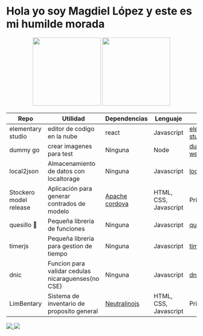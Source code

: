 # Hola yo soy Magdiel López y este es mi humilde morada

<div align="center">
  <img height="180em" src="https://github-readme-stats.vercel.app/api?username=lpmagdiel&show_icons=true&include_all_commits=true&count_private=true"/>
  <img height="180em" src="https://github-readme-stats.vercel.app/api/top-langs/?username=lpmagdiel&layout=compact&langs_count=7"/>
</div>

| Repo  | Utilidad  | Dependencias  | Lenguaje  | Ver  |
|---|---|---|---|---|
| elementary studio | editor de codigo en la nube | react | Javascript |  [elementary studio web](https://elementary-studio.online/) |
| dummy go | crear imagenes para test | Ninguna | Node | [dummy go web web](https://dummygo.com/)
| local2json  | Almacenamiento de datos con localtorage  |  Ninguna | Javascript  |  [local2json](https://github.com/lpmagdiel/local2json) |
| Stockero model release  | Aplicación para generar contrados de modelo  | [Apache cordova](https://cordova.apache.org/docs/en/latest/)  | HTML, CSS, Javascript |  Privado |
| quesillo 🌯 | Pequeña libreria de funciones  | Ninguna  | Javascript  | [quesillojs](https://github.com/lpmagdiel/quesillo)  |
| timerjs  | Pequeña libreria para gestion de tiempo  | Ninguna  | Javascript  | [timerjs](https://github.com/lpmagdiel/timerjs)  |
| dnic  | Funcion para validar cedulas nicaraguenses(no CSE)  | Ninguna  | Javascript  | [dnicjs](https://github.com/lpmagdiel/DNI-Nicaragua)  |
| LimBentary  | Sistema de inventario de proposito general  | [Neutralinojs](https://neutralino.js.org/docs/)  | HTML, CSS, Javascript  | Privado  |


<div> 
  <a href="https://twitter.com/MagdielOmarLpez" target="_blank">
    <img src="https://img.shields.io/twitter/follow/MagdielOmarLpez?logo=twitter&style=for-the-badge" target="_blank">
  </a>
  <a href="https://github.com/lpmagdiel" target="_blank">
    <img src="https://img.shields.io/github/followers/lpmagdiel?logo=github&style=for-the-badge" target="_blank">
  </a>
</div>
